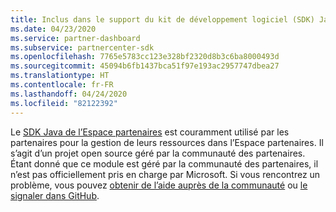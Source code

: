 ```yaml
---
title: Inclus dans le support du kit de développement logiciel (SDK) Java
ms.date: 04/23/2020
ms.service: partner-dashboard
ms.subservice: partnercenter-sdk
ms.openlocfilehash: 7765e5783cc123e328bf2320d8b3c6ba8000493d
ms.sourcegitcommit: 45094b6fb1437bca51f97e193ac2957747dbea27
ms.translationtype: HT
ms.contentlocale: fr-FR
ms.lasthandoff: 04/24/2020
ms.locfileid: "82122392"
---
```

Le [SDK Java de l’Espace partenaires](https://github.com/microsoft/partner-center-java) est couramment utilisé par les partenaires pour la gestion de leurs ressources dans l’Espace partenaires. Il s’agit d’un projet open source géré par la communauté des partenaires. Étant donné que ce module est géré par la communauté des partenaires, il n’est pas officiellement pris en charge par Microsoft. Si vous rencontrez un problème, vous pouvez [obtenir de l’aide auprès de la communauté](https://stackoverflow.com/questions/tagged/partner+center) ou [le signaler dans GitHub](https://github.com/microsoft/partner-center-java/issues).
